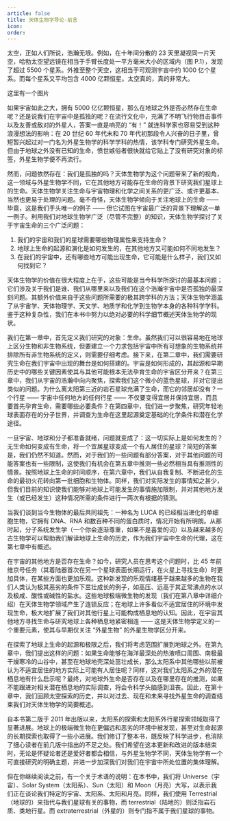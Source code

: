 ```yaml
---
article: false
title: 天体生物学导论-前言
icon: 
order:
---
```

太空，正如人们所说，浩瀚无垠。例如，在十年间分散的 23 天里凝视同一片天空，哈勃太空望远镜在相当于手臂长度处一平方毫米大小的区域内（图 P.1），发现了超过 5500 个星系。外推至整个天空，这相当于可观测宇宙中约 1000 亿个星系。而每个星系又平均包含 4000 亿颗恒星。太空真的，真的非常大。

这里有一个图片​

如果宇宙如此之大，拥有 5000 亿亿颗恒星，那么在地球之外是否必然存在生命呢？还是说我们在宇宙中是孤独的呢？在流行文化中，充满了不明飞行物目击事件以及友善或敌对的外星人，答案一直是响亮的 “有！” 就连科学家也容易受到这种浪漫想法的影响：在 20 世纪 60 年代末和 70 年代初那段令人兴奋的日子里，曾短暂兴起过对一门名为外星生物学的科学学科的热情，该学科专门研究外星生命。但由于地球之外没有已知的生命，愤世嫉俗者很快就给它贴上了没有研究对象的标签，外星生物学便不再流行。

然而，问题依然存在：我们是孤独的吗？天体生物学为这个问题带来了新的视角，这一领域与外星生物学不同，它在其他地方可能存在生命的背景下研究我们星球上的生命。天体生物学关注生命与宇宙物理和化学之间关系的更广泛、或许更基本、当然也更易于处理的问题。毫不奇怪，天体生物学倾向于关注地球上的生命 —— 毕竟，这是我们手头唯一的例子 —— 但它试图在宇宙最广泛的背景下理解这一单一例子。利用我们对地球生物学广泛（尽管不完整）的知识，天体生物学探讨了关于宇宙生命的三个广泛问题：

1. 我们的宇宙和我们的星球需要哪些物理属性来支持生命？
2. 地球上生命的起源和演化是如何发生的，在其他地方又可能如何不同地发生？
3. 在我们的宇宙中，还有哪些地方可能出现生命，它可能是什么样子，我们又如何找到它？

天体生物学的价值在很大程度上在于，这些可能是当今科学所探讨的最基本问题；它们涉及关于我们是谁、我们从哪里来以及我们在这个浩瀚宇宙中是否孤独的最深刻问题。其额外价值来自于这些问题所需要的极其跨学科的方法；天体生物学涵盖了从宇宙学、天体物理学、天文学、地质学和化学到生物学本身的各种科学学科。鉴于这种复杂性，我们在本书中努力以绝对必要的科学细节概述天体生物学的现状。

我们在第一章中，首先定义我们研究的对象：生命。虽然我们可以很容易地在地球上区分生物和非生物系统，但要建立一个力求包括宇宙中所有可想象的生物系统并排除所有非生物系统的定义，则需要仔细考虑。接下来，在第二章中，我们需要研究生命在我们宇宙中出现的舞台是如何搭建的。宇宙是如何形成的，其起源和早期历史中的哪些关键因素使其与其他可能根本无法孕育生命的宇宙区分开来？在第三章中，我们从宇宙的浩瀚中向内聚焦，探索我们这个微小的蓝色星球，并对它提出类似的问题。为什么离太阳第三近的岩石星球充满了生命，而它的邻居却没有？一个行星 —— 宇宙中任何地方的任何行星 —— 不仅要变得宜居并保持宜居，而且要首先孕育生命，需要哪些必要条件？在第四章中，我们进一步聚焦，研究年轻地球表面存在的分子世界，并调查为生命在这里起源奠定基础的化学条件和潜在化学途径。

一旦宇宙、地球和分子都准备就绪，问题就变成了：这一切实际上是如何发生的？无生命如何变成有生命，将一个宜居星球变成一个有人居住的星球？简短的答案是，我们仍然不知道。然而，对于我们的一些问题有部分答案，对于其他问题的可能答案也有一些限制，这使我们有机会在第五章中推测一些必然相当具有推测性的情景。按照地球上生命的时间顺序，在第六章中，我们从自我复制、不断进化的生命的最初火花转向第一批细胞和生物体。同样，我们对实际发生的事情知之甚少，但我们目前的知识使我们能够对地球上可能发生的事情施加限制，并对其他地方发生（或已经发生）这种情况所需的条件进行一两次有根据的猜测。

当我们谈到当今生物体的最后共同祖先：一种名为 LUCA 的已经相当进化的单细胞生物，它拥有 DNA、RNA 和数百种不同的蛋白质时，情况开始有所明朗。从那时起，分子系统发生学（一个你会逐渐尊重，如果不是喜爱的词）以及越来越多的古生物学可以帮助我们解读地球上生命的历史，作为我们宇宙中生命的代理，这在第七章中有概述。

在宇宙的其他地方是否存在生命？如今，研究人员在思考这个问题时，比 45 年前维京号任务（其着陆器首次在另一个星球表面长期运行，在火星上寻找生命）时更加具体，在某些方面也更加乐观。这种新发现的乐观情绪基于越来越多的生物在我们人类认为极其恶劣的条件下茁壮成长的例子，如高压、远高于其正常沸点的水以及极咸、酸性或碱性的盐水。这些地球极端微生物的发现（我们在第八章中详细介绍）在天体生物学领域产生了连锁反应；在地球上许多看似不适宜居住的环境中发现生命，极大地扩展了我们对其他行星上可能构成栖息地的认知。因此，在宇宙其他地方寻找生命与研究地球上各种栖息地紧密相连 —— 这是天体生物学定义的一个重要元素，使其与早期仅关注 “外星生物” 的外星生物学区分开来。

在探索了地球上生命的起源和极限之后，我们将考虑范围扩展到地球之外。在第九章中，我们提出这样的问题：如果生命能够在海洋最深处的热液喷口周围、南极最干燥寒冷的山谷中，甚至在地球地壳深处茁壮成长，那么太阳系中其他哪些以前被认为不适宜居住的地方实际上可能有人居住呢？同样，这对我们太阳系之外的潜在栖息地有什么启示呢？最终，对地球外生命是否存在以及在哪里存在的推测，如果不能跟进对相关潜在栖息地的实际调查，将会令科学头脑感到沮丧。因此，在第十章中，我们回顾太空探索的历史，并以对过去、现在和未来寻找外星生命的调查结束我们对天体生物学的简要概述。

自本书第二版于 2011 年出版以来，太阳系的探索和太阳系外行星探索领域取得了显著进展。地球上的极端微生物在更偏远和恶劣的环境中被发现，甚至对生命起源的长期探索也取得了一些小进展。我们修订了整本书，既反映了科学进步，也消除了细心读者在前几版中指出的不足之处。我们希望在这本更新和改进的版本结束时，无论是怀疑论者还是爱好者都会相信，与外星生物学不同，天体生物学有一个可直接研究的明确主题，并进一步加深我们对我们在宇宙中所处位置的集体理解。

但在你继续阅读之前，有一个关于术语的说明：在本书中，我们将 Universe（宇宙）、Solar System（太阳系）、Sun（太阳）和 Moon（月亮）大写，以表示我们正在谈论我们特定的宇宙、太阳系、太阳和月亮。同样，我们使用 Terrestrial（地球的）来指代与我们星球有关的事物，而 terrestrial（陆地的）则泛指岩石质、类地行星。而 extraterrestrial（外星的）则专门指不属于我们星球的事物。